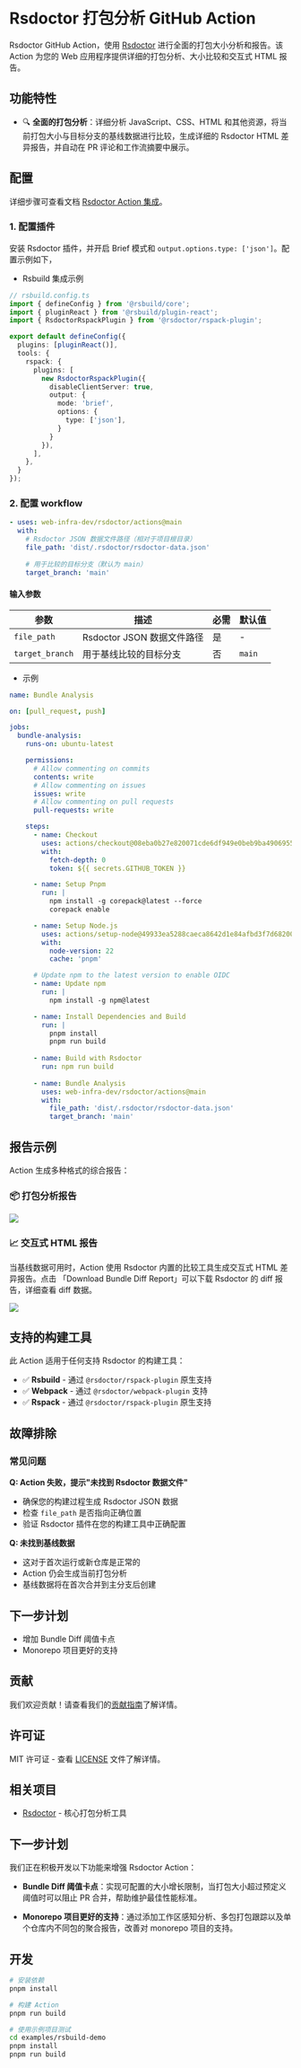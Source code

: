 # Rsdoctor 打包分析 GitHub Action

Rsdoctor GitHub Action，使用 [Rsdoctor](https://github.com/web-infra-dev/rsdoctor) 进行全面的打包大小分析和报告。该 Action 为您的 Web 应用程序提供详细的打包分析、大小比较和交互式 HTML 报告。

## 功能特性

- 🔍 **全面的打包分析**：详细分析 JavaScript、CSS、HTML 和其他资源，将当前打包大小与目标分支的基线数据进行比较，生成详细的 Rsdoctor HTML 差异报告，并自动在 PR 评论和工作流摘要中展示。

## 配置

详细步骤可查看文档 [Rsdoctor Action 集成](https://rsdoctor.rs/guide/start/action)。

### 1. 配置插件

安装 Rsdoctor 插件，并开启 Brief 模式和 `output.options.type: ['json']`。配置示例如下，

- Rsbuild 集成示例

```typescript
// rsbuild.config.ts
import { defineConfig } from '@rsbuild/core';
import { pluginReact } from '@rsbuild/plugin-react';
import { RsdoctorRspackPlugin } from '@rsdoctor/rspack-plugin';

export default defineConfig({
  plugins: [pluginReact()],
  tools: {
    rspack: {
      plugins: [
        new RsdoctorRspackPlugin({
          disableClientServer: true,
          output: {
            mode: 'brief',
            options: {
              type: ['json'],
            }
          }
        }),
      ],
    },
  }
});
```

### 2. 配置 workflow

```yaml
- uses: web-infra-dev/rsdoctor/actions@main
  with:
    # Rsdoctor JSON 数据文件路径（相对于项目根目录）
    file_path: 'dist/.rsdoctor/rsdoctor-data.json'
    
    # 用于比较的目标分支（默认为 main）
    target_branch: 'main'
```

#### 输入参数

| 参数 | 描述 | 必需 | 默认值 |
|------|------|------|--------|
| `file_path` | Rsdoctor JSON 数据文件路径 | 是 | - |
| `target_branch` | 用于基线比较的目标分支 | 否 | `main` |

- 示例

```yaml
name: Bundle Analysis

on: [pull_request, push]

jobs:
  bundle-analysis:
    runs-on: ubuntu-latest

    permissions:
      # Allow commenting on commits
      contents: write
      # Allow commenting on issues
      issues: write
      # Allow commenting on pull requests
      pull-requests: write

    steps:
      - name: Checkout
        uses: actions/checkout@08eba0b27e820071cde6df949e0beb9ba4906955 # v4
        with:
          fetch-depth: 0
          token: ${{ secrets.GITHUB_TOKEN }}

      - name: Setup Pnpm
        run: |
          npm install -g corepack@latest --force
          corepack enable

      - name: Setup Node.js
        uses: actions/setup-node@49933ea5288caeca8642d1e84afbd3f7d6820020 # v4.4.0
        with:
          node-version: 22
          cache: 'pnpm'

      # Update npm to the latest version to enable OIDC
      - name: Update npm
        run: |
          npm install -g npm@latest

      - name: Install Dependencies and Build
        run: |
          pnpm install
          pnpm run build
      
      - name: Build with Rsdoctor
        run: npm run build
      
      - name: Bundle Analysis
        uses: web-infra-dev/rsdoctor/actions@main
        with:
          file_path: 'dist/.rsdoctor/rsdoctor-data.json'
          target_branch: 'main'
```

## 报告示例

Action 生成多种格式的综合报告：

### 📦 打包分析报告

<img
  src="https://assets.rspack.rs/others/assets/rsdoctor/github-actions-opt.png"
/>

### 📈 交互式 HTML 报告

当基线数据可用时，Action 使用 Rsdoctor 内置的比较工具生成交互式 HTML 差异报告。点击 「Download Bundle Diff Report」可以下载 Rsdoctor 的 diff 报告，详细查看 diff 数据。

<img
  src="https://assets.rspack.rs/others/assets/rsdoctor/github-actions-opt.png"
/>

## 支持的构建工具

此 Action 适用于任何支持 Rsdoctor 的构建工具：

- ✅ **Rsbuild** - 通过 `@rsdoctor/rspack-plugin` 原生支持
- ✅ **Webpack** - 通过 `@rsdoctor/webpack-plugin` 支持
- ✅ **Rspack** - 通过 `@rsdoctor/rspack-plugin` 原生支持

## 故障排除

### 常见问题

**Q: Action 失败，提示"未找到 Rsdoctor 数据文件"**
- 确保您的构建过程生成 Rsdoctor JSON 数据
- 检查 `file_path` 是否指向正确位置
- 验证 Rsdoctor 插件在您的构建工具中正确配置

**Q: 未找到基线数据**
- 这对于首次运行或新仓库是正常的
- Action 仍会生成当前打包分析
- 基线数据将在首次合并到主分支后创建


## 下一步计划

- 增加 Bundle Diff 阈值卡点
- Monorepo 项目更好的支持

## 贡献

我们欢迎贡献！请查看我们的[贡献指南](CONTRIBUTING.md)了解详情。

## 许可证

MIT 许可证 - 查看 [LICENSE](LICENSE) 文件了解详情。

## 相关项目

- [Rsdoctor](https://github.com/web-infra-dev/rsdoctor) - 核心打包分析工具

## 下一步计划

我们正在积极开发以下功能来增强 Rsdoctor Action：

- **Bundle Diff 阈值卡点**：实现可配置的大小增长限制，当打包大小超过预定义阈值时可以阻止 PR 合并，帮助维护最佳性能标准。

- **Monorepo 项目更好的支持**：通过添加工作区感知分析、多包打包跟踪以及单个仓库内不同包的聚合报告，改善对 monorepo 项目的支持。


## 开发

```bash
# 安装依赖
pnpm install

# 构建 Action
pnpm run build

# 使用示例项目测试
cd examples/rsbuild-demo
pnpm install
pnpm run build
```
